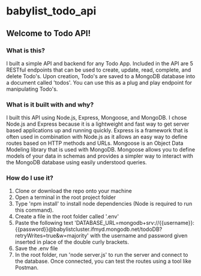# babylist_todo_api

## Welcome to Todo API!

### What is this?
I built a simple API and backend for any Todo App. Included in the API are 5 RESTful endpoints that can be used to create, update, read, complete, and delete Todo's. Upon creation, Todo's are saved to a MongoDB database into a document called 'todos'. You can use this as a plug and play endpoint for manipulating Todo's.

### What is it built with and why?
I built this API using Node.js, Express, Mongoose, and MongoDB. I chose Node.js and Express because it is a lightweight and fast way to get server based applications up and running quickly. Express is a framework that is often used in combination with Node.js as it allows an easy way to define routes based on HTTP methods and URLs. Mongoose is an Object Data Modeling library that is used with MongoDB. Mongoose allows you to define models of your data in schemas and provides a simpler way to interact with the MongoDB database using easily understood queries.

### How do I use it?
 1. Clone or download the repo onto your machine
 2. Open a terminal in the root project folder
 3. Type 'npm install' to install node dependencies (Node is required to run this command).
 4. Create a file in the root folder called '.env'
 5. Paste the following text 'DATABASE_URL=mongodb+srv://{{username}}:{{password}}@babylistcluster.ifmyd.mongodb.net/todoDB?retryWrites=true&w=majority' with the username and password given inserted in place of the double curly brackets.
 6. Save the .env file
 7. In the root folder, run 'node server.js' to run the server and connect to the database. Once connected, you can test the routes using a tool like Postman.



